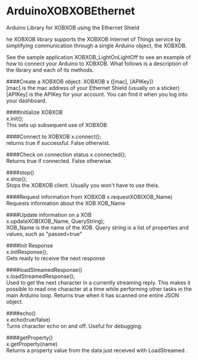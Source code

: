 ArduinoXOBXOBEthernet
=====================

Arduino Library for XOBXOB using the Ethernet Shield

he XOBXOB library supports the XOBXOB Internet of Things service by simplifying communication through a single Arduino object, the XOBXOB.

See the sample application XOBXOB_LightOnLightOff to see an example of how to connect your Arduino to XOBXOB. What follows is a description of the library and each of its methods.

####Create a XOBXOB object:
XOBXOB x ([mac], [APIKey])  
[mac] is the mac address of your Ethernet Shield (usually on a sticker)  
[APIKey] is the APIKey for your account. You can find it when you log into your dashboard.  

####Initialize XOBXOB  
x.init();  
This sets up subsequent use of XOBXOB

####Connect to XOBXOB
x.connect();  
returns true if successful. False otherwist.  

####Check on connection status
x.connected();  
Returns true if connected. False otherwise.  

####stop()  
x.stop();  
Stops the XOBXOB client. Usually you won't have to use theis.

####Request information from XOBXOB
x.requestXOB(XOB_Name)  
Requests information about the XOB XOB_Name

####Update information on a XOB  
x.updateXOB(XOB_Name, QueryString);  
XOB_Name is the name of the XOB. Query string is a list of properties and values, such as "passed=true"

####Init Response  
x.initResponse();  
Gets ready to receive the next response

####loadStreamedResponse()  
x.loadStreamedResponse();  
Used to get the next character in a currently streaming reply. This makes it possible to read one character at a time while performing other tasks in the main Arduino loop. Returns true when it has scanned one entire JSON object.

####echo()  
x.echo(true/false)  
Turns character echo on and off. Useful for debugging.

####getProperty()  
x.getProperty(name)  
Returns a property value from the data just received with LoadStreamed .

